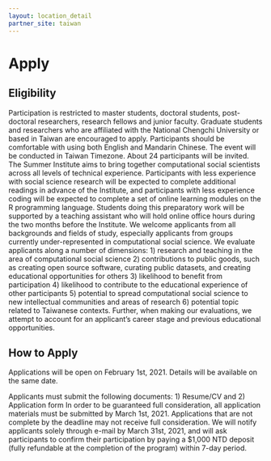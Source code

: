 ```yaml
---
layout: location_detail
partner_site: taiwan
---
```


# Apply

## Eligibility

Participation is restricted to master students, doctoral students, post-doctoral researchers, research fellows and junior faculty. Graduate students and researchers who are affiliated with the National Chengchi University or based in Taiwan are encouraged to apply. Participants should be comfortable with using both English and Mandarin Chinese. The event will be conducted in Taiwan Timezone. About 24 participants will be invited.
The Summer Institute aims to bring together computational social scientists across all levels of technical experience. Participants with less experience with social science research will be expected to complete additional readings in advance of the Institute, and participants with less experience coding will be expected to complete a set of online learning modules on the R programming language. Students doing this preparatory work will be supported by a teaching assistant who will hold online office hours during the two months before the Institute.
We welcome applicants from all backgrounds and fields of study, especially applicants from groups currently under-represented in computational social science. We evaluate applicants along a number of dimensions: 1) research and teaching in the area of computational social science 2) contributions to public goods, such as creating open source software, curating public datasets, and creating educational opportunities for others 3) likelihood to benefit from participation 4) likelihood to contribute to the educational experience of other participants 5) potential to spread computational social science to new intellectual communities and areas of research 6) potential topic related to Taiwanese contexts. Further, when making our evaluations, we attempt to account for an applicant’s career stage and previous educational opportunities.

## How to Apply
Applications will be open on February 1st, 2021. Details will be available on the same date.

Applicants must submit the following documents: 1) Resume/CV and 2) Application form
In order to be guaranteed full consideration, all application materials must be submitted by March 1st, 2021. Applications that are not complete by the deadline may not receive full consideration. We will notify applicants solely through e-mail by March 31st, 2021, and will ask participants to confirm their participation by paying a $1,000 NTD deposit (fully refundable at the completion of the program) within 7-day period.
